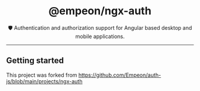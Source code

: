 <div align="center">

# @empeon/ngx-auth

🛡️ Authentication and authorization support for Angular based desktop and mobile applications.

</div>

<hr/>

## Getting started

This project was forked from https://github.com/Empeon/auth-js/blob/main/projects/ngx-auth
